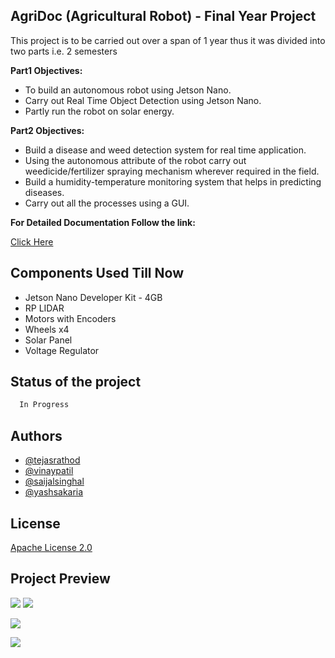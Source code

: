 
## AgriDoc (Agricultural Robot) - Final Year Project

This project is to be carried out over a span of 1 year thus it was divided into two parts i.e. 2 semesters

**Part1 Objectives:**
- To build an autonomous robot using Jetson Nano.
- Carry out Real Time Object Detection using Jetson Nano.
- Partly run the robot on solar energy.

**Part2 Objectives:**
- Build a disease and weed detection system for real time application.
- Using the autonomous attribute of the robot carry out weedicide/fertilizer spraying mechanism wherever required in the field.
- Build a humidity-temperature monitoring system that helps in predicting diseases.
- Carry out all the processes using a GUI.

**For Detailed Documentation Follow the link:**

[Click Here](https://drive.google.com/drive/folders/1KlF9il-CKWtJe559HJ4c2z9ZQE2VETks?usp=sharing)


## Components Used Till Now

- Jetson Nano Developer Kit - 4GB
- RP LIDAR
- Motors with Encoders
- Wheels x4
- Solar Panel
- Voltage Regulator
## Status of the project

```bash
  In Progress
```
## Authors

- [@tejasrathod](https://www.linkedin.com/in/tejas-rathod-923187189/)
- [@vinaypatil](https://www.linkedin.com/in/patil-vinay/)
- [@saijalsinghal](https://www.linkedin.com/in/saijal-singhal-72897b1b5/)
- [@yashsakaria](https://www.linkedin.com/in/yashsakaria/)


## License

[Apache License 2.0](https://github.com/TejasARathod/Final-Year-Project-AgriDoc-Agricultural-Robot-/blob/ea826e4d1747ed8ff487fcc5d36ea152eb0ef9c1/LICENSE)

## Project Preview

![](https://github.com/TejasARathod/Final-Year-Project-AgriDoc-Agricultural-Robot-/blob/cb3d6df900a3bbcb3dbdaf7cfb59034b29bc1122/3.png)
![](https://github.com/TejasARathod/Final-Year-Project-AgriDoc-Agricultural-Robot-/blob/cb3d6df900a3bbcb3dbdaf7cfb59034b29bc1122/5.png)

![](https://github.com/TejasARathod/Final-Year-Project-AgriDoc-Agricultural-Robot-/blob/cb3d6df900a3bbcb3dbdaf7cfb59034b29bc1122/4.png)

![](https://github.com/TejasARathod/Final-Year-Project-AgriDoc-Agricultural-Robot-/blob/cb3d6df900a3bbcb3dbdaf7cfb59034b29bc1122/Part1/2.png)

